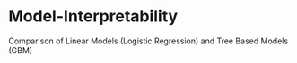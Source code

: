 # Model-Interpretability

Comparison of Linear Models (Logistic Regression) and Tree Based Models (GBM)
